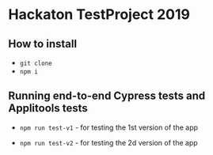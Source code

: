 # Hackaton TestProject 2019

## How to install

- `git clone`
- `npm i`

## Running end-to-end Cypress tests and Applitools tests

- `npm run test-v1` - for testing the 1st version of the app

- `npm run test-v2` - for testing the 2d version of the app
